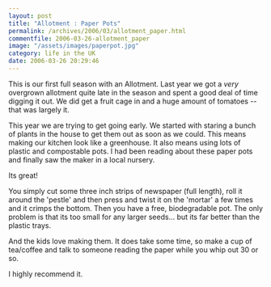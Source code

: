 ```yaml
---
layout: post
title: "Allotment : Paper Pots"
permalink: /archives/2006/03/allotment_paper.html
commentfile: 2006-03-26-allotment_paper
image: "/assets/images/paperpot.jpg"
category: life in the UK
date: 2006-03-26 20:29:46
---
```


This is our first full season with an Allotment. Last year we got a _very_ overgrown allotment quite late in the season and spent a good deal of time digging it out. We did get a fruit cage in and a huge amount of tomatoes -- that was largely it.

This year we are trying to get going early. We started with staring a bunch of plants in the house to get them out as soon as we could. This means making our kitchen look like a greenhouse. It also means using lots of plastic and compostable pots. I had been reading about these paper pots and finally saw the maker in a local nursery.

Its great!

You simply cut some three inch strips of newspaper (full length), roll it around the 'pestle' and then press and twist it on the 'mortar' a few times and it crimps the bottom. Then you have a free, biodegradable pot. The only problem is that its too small for any larger seeds... but its far better than the plastic trays.

And the kids love making them. It does take some time, so make a cup of tea/coffee and talk to someone reading the paper while you whip out 30 or so.

I highly recommend it.
